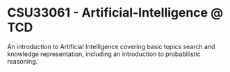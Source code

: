 # CSU33061 - Artificial-Intelligence @ TCD  
An introduction to Artificial Intelligence covering basic topics search and knowledge representation, including an introduction to probabilistic reasoning.
